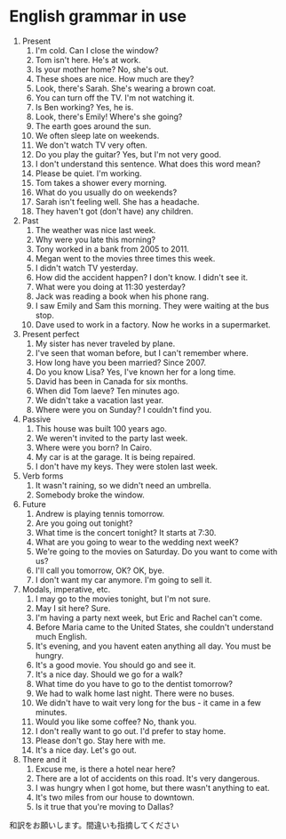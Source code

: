 # English grammar in use

1. Present
   1. I'm cold. Can I close the window?
   2. Tom isn't here. He's at work.
   3. Is your mother home? No, she's out.
   4. These shoes are nice. How much are they?
   5. Look, there's Sarah. She's wearing a brown coat.
   6. You can turn off the TV. I'm not watching it.
   7. Is Ben working? Yes, he is.
   8. Look, there's Emily! Where's she going?
   9. The earth goes around the sun.
   10. We often sleep late on weekends.
   11. We don't watch TV very often.
   12. Do you play the guitar? Yes, but I'm not very good.
   13. I don't understand this sentence. What does this word mean?
   14. Please be quiet. I'm working.
   15. Tom takes a shower every morning.
   16. What do you usually do on weekends?
   17. Sarah isn't feeling well. She has a headache.
   18. They haven't got (don't have) any children.
2. Past
   1. The weather was nice last week.
   2. Why were you late this morning?
   3. Tony worked in a bank from 2005 to 2011.
   4. Megan went to the movies three times this week.
   5. I didn't watch TV yesterday.
   6. How did the accident happen? I don't know. I didn't see it.
   7. What were you doing at 11:30 yesterday?
   8. Jack was reading a book when his phone rang.
   9. I saw Emily and Sam this morning. They were waiting at the bus stop.
   10. Dave used to work in a factory. Now he works in a supermarket.
3.  Present perfect
    1.  My sister has never traveled by plane.
    2.  I've seen that woman before, but I can't remember where.
    3.  How long have you been married? Since 2007.
    4.  Do you know Lisa? Yes, I've known her for a long time.
    5.  David has been in Canada for six months.
    6.  When did Tom laeve? Ten minutes ago.
    7.  We didn't take a vacation last year.
    8.  Where were you on Sunday? I couldn't find you.
4.  Passive
    1.  This house was built 100 years ago.
    2.  We weren't invited to the party last week.
    3.  Where were you born? In Cairo.
    4.  My car is at the garage. It is being repaired.
    5.  I don't have my keys. They were stolen last week.
5.  Verb forms
    1.  It wasn't raining, so we didn't need an umbrella.
    2.  Somebody broke the window.
6.  Future
    1.  Andrew is playing tennis tomorrow.
    2.  Are you going out tonight?
    3.  What time is the concert tonight? It starts at 7:30.
    4.  What are you going to wear to the wedding next weeK?
    5.  We're going to the movies on Saturday. Do you want to come with us?
    6.  I'll call you tomorrow, OK? OK, bye.
    7.  I don't want my car anymore. I'm going to sell it.
7.  Modals, imperative, etc.
    1.  I may go to the movies tonight, but I'm not sure.
    2.  May I sit here? Sure.
    3.  I'm having a party next week, but Eric and Rachel can't come.
    4.  Before Maria came to the United States, she couldn't understand much English.
    5.  It's evening, and you havent eaten anything all day. You must be hungry.
    6.  It's a good movie. You should go and see it.
    7.  It's a nice day. Should we go for a walk?
    8.  What time do you have to go to the dentist tomorrow?
    9.  We had to walk home last night. There were no buses.
    10. We didn't have to wait very long for the bus - it came in a few minutes.
    11. Would you like some coffee? No, thank you.
    12. I don't really want to go out. I'd prefer to stay home.
    13. Please don't go. Stay here with me.
    14. It's a nice day. Let's go out.
8.  There and it
    1.  Excuse me, is there a hotel near here?
    2.  There are a lot of accidents on this road. It's very dangerous.
    3.  I was hungry when I got home, but there wasn't anything to eat.
    4.  It's two miles from our house to downtown.
    5.  Is it true that you're moving to Dallas?

和訳をお願いします。間違いも指摘してください